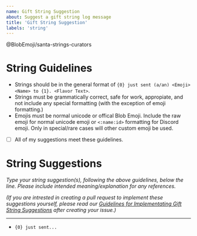 ```yaml
---
name: Gift String Suggestion
about: Suggest a gift string log message 
title: 'Gift String Suggestion'
labels: 'string'
---
```

@BlobEmoji/santa-strings-curators

# String Guidelines
- Strings should be in the general format of `{0} just sent (a/an) <Emoji> <Name> to {1}. <Flavor Text>`.
- Strings must be grammatically correct, safe for work, appropiate, and not include any special formatting (with the exception of emoji formatting.)
- Emojis must be normal unicode or offical Blob Emoji. Include the raw emoji for normal unicode emoji or `<:name:id>` formatting for Discord emoji. Only in special/rare cases will other custom emoji be used. 

<!-- Replace [ ] below with [x] to tick this checkbox. -->
- [ ] All of my suggestions meet these guidelines.

# String Suggestions
*Type your string suggestion(s), following the above guidelines, below the line. Please include intended meaning/explanation for any references.*

*(If you are intrested in creating a pull request to implement these suggestions yourself, please read our [Guidelines for Implementating Gift String Suggestions](https://github.com/BlobEmoji/blobsanta/blob/main/CONTRIBUTING.md#guidelines-for-implementating-gift-string-suggestions) after creating your issue.)*

------

- `{0} just sent...` 
